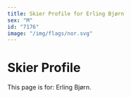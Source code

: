 ```yaml
---
title: Skier Profile for Erling Bjørn
sex: "M"
id: "7176"
image: "/img/flags/nor.svg" 
---
```


# Skier Profile

This page is for: Erling Bjørn.
    